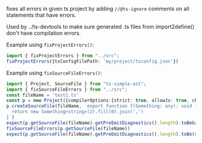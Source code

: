 fixes all errors in given ts project by adding `//@ts-ignore` comments on all statements that have errors. 

Used by ../ts-devtools to make sure generated .ts files from import2define() don't have compilation errors. 


Example using `fixProjectErrors()`: 

```ts
import { fixProjectErrors } from "../src";
fixProjectErrors({tsConfigFilePath: 'my/project/tsconfig.json'})
```

Example using `fixSourceFileErrors()`: 

```ts
import { Project, SourceFile } from "ts-simple-ast";
import { fixSourceFileErrors } from "../src";
const fileName = 'test1.ts'
const p = new Project({compilerOptions:{strict: true, allowJs: true, checkJs: true, outDir: 'dist', removeComments: false}})
p.createSourceFile(fileName, `export function f(Something: any): void {
  return new Something<string>(2).fill(0).join(',')
}`)
expect(p.getSourceFile(fileName).getPreEmitDiagnostics().length).toBeGreaterThan(0)
fixSourceFileErrors(p.getSourceFile(fileName))
expect(p.getSourceFile(fileName).getPreEmitDiagnostics().length).toBe(0)
```